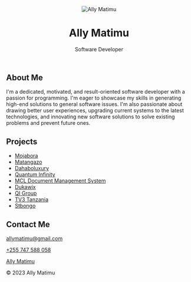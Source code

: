 <!DOCTYPE html>
<html lang="en">
<head>
  <meta charset="UTF-8">
  <meta name="viewport" content="width=device-width, initial-scale=1.0">
  <title>Ally Matimu | Software Developer</title>
</head>
<body>
  <header class="header">
    <img class="avatar" src="avatar.png" alt="Ally Matimu">
    <h1>Ally Matimu</h1>
    <p>Software Developer</p>
  </header>
  <main class="main">
    <section class="bio">
      <h2>About Me</h2>
      <p>I'm a dedicated, motivated, and result-oriented software developer with a passion for programming. I'm eager to showcase my skills in generating high-end solutions to general software issues. I'm also passionate about drawing better user experiences, upgrading current systems to the latest technologies, and innovating new software solutions to solve existing problems and prevent future ones.</p>
    </section>
    <section class="projects">
      <h2>Projects</h2>
      <ul>
        <li><a href="https://mojabora.com/" target="_blank">Mojabora</a></li>
        <li><a href="https://matangazo.co.tz/" target="_blank">Matangazo</a></li>
        <li><a href="https://dahaboluxury.com/" target="_blank">Dahaboluxury</a></li>
        <li><a href="https://www.quantum.co.tz/" target="_blank">Quantum Infinity</a></li>
        <li><a href="https://dms.mcl.co.tz/" target="_blank">MCL Document Management System</a></li>
        <li><a href="https://dukawix.com" target="_blank">Dukawix</a></li>
        <li><a href="https://qigroup.tz" target="_blank">QI Group</a></li>
        <li><a href="https://tv3.co.tz" target="_blank">TV3 Tanzania</a></li>
        <li><a href="https://stbongo.co.tz" target="_blank">Stbongo</a></li>
      </ul>
    </section>
    <section class="contact">
      <h2>Contact Me</h2>
      <p><a href="mailto:allymatimu@gmail.com">allymatimu@gmail.com</a></p>
      <p><a href="tel:+255747588058">+255 747 588 058</a></p>
      <p><a href="https://www.linkedin.com/in/ally-matimu/" target="_blank">
        <span>Ally Matimu</span>
      </a></p>
    </section>
  </main>
  <footer class="footer">
    <p>&copy; 2023 Ally Matimu</p>
  </footer>
</body>
</html>

